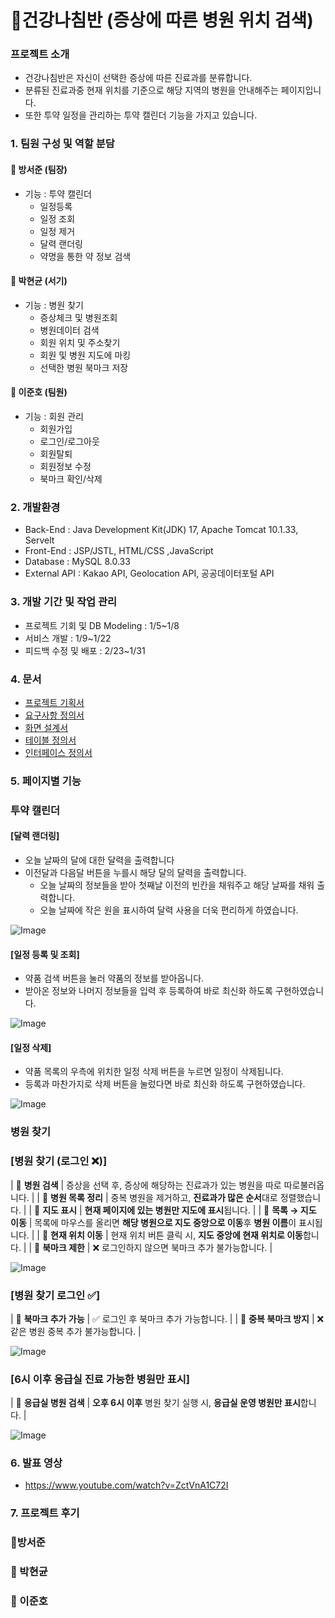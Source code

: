 # 🧭건강나침반 (증상에 따른 병원 위치 검색) 


### 프로젝트 소개
- 건강나침반은 자신이 선택한 증상에 따른 진료과를 분류합니다.
- 분류된 진료과중 현재 위치를 기준으로 해당 지역의 병원을 안내해주는 페이지입니다.
- 또한 투약 일정을 관리하는 투약 캘린더 기능을 가지고 있습니다.


### 1. 팀원 구성 및 역할 분담

#### 🥝 방서준 (팀장)
 - 기능 : 투약 캘린더
 	- 일정등록
	- 일정 조회
	- 일정 제거
	- 달력 랜더링
 	- 약명을 통한 약 정보 검색

#### 🍋 박현균 (서기)
 - 기능 : 병원 찾기
	- 증상체크 및 병원조회
	- 병원데이터 검색
	- 회원 위치 및 주소찾기
	- 회원 및 병원 지도에 마킹
	- 선택한 병원 북마크 저장

#### 🍈 이준호 (팀원)
 - 기능 : 회원 관리
	- 회원가입
	- 로그인/로그아웃
	- 회원탈퇴
	- 회원정보 수정
	- 북마크 확인/삭제


### 2. 개발환경
- Back-End : Java Development Kit(JDK) 17, Apache Tomcat 10.1.33, Servelt
- Front-End : JSP/JSTL, HTML/CSS ,JavaScript
- Database : MySQL 8.0.33
- External API : Kakao API, Geolocation API, 공공데이터포털 API


### 3. 개발 기간 및 작업 관리
- 프로젝트 기회 및 DB Modeling : 1/5~1/8
- 서비스 개발 : 1/9~1/22
- 피드백 수정 및 배포 : 2/23~1/31


### 4. 문서
- [프로젝트 기획서](https://docs.google.com/presentation/d/1SwNYwLcoK7BGYUV5Aj_K-gylToSablpI/edit?usp=sharing&ouid=103071439001641622197&rtpof=true&sd=true)
- [요구사항 정의서](https://docs.google.com/spreadsheets/d/1FlX8jJGzbZbl3qQseZRvB1lcUoSA_XZN/edit?usp=sharing&ouid=103071439001641622197&rtpof=true&sd=true)
- [화면 설계서](https://docs.google.com/presentation/d/1-UwIm_ufqPJt3gWkfR_vxtdoUtlZRDN1/edit?usp=sharing&ouid=103071439001641622197&rtpof=true&sd=true)
- [테이블 정의서](https://docs.google.com/spreadsheets/d/1wRIv9m293xThOJqp4AM4j8pMLC35WMNd/edit?usp=sharing&ouid=103071439001641622197&rtpof=true&sd=true)
- [인터페이스 정의서](https://docs.google.com/spreadsheets/d/1hGnLrNdW7znagVEfUlED4_wNCyW71eKa/edit?usp=sharing&ouid=103071439001641622197&rtpof=true&sd=true)


### 5. 페이지별 기능

### 투약 캘린더

#### [달력 랜더링]
- 오늘 날짜의 달에 대한 달력을 출력합니다
- 이전달과 다음달 버튼을 누를시 해당 달의 달력을 출력합니다.
  	- 오늘 날짜의 정보들을 받아 첫째날 이전의 빈칸을 채워주고 해당 날짜를 채워 출력합니다.
  	- 오늘 날짜에 작은 원을 표시하여 달력 사용을 더욱 편리하게 하였습니다.
  	  
![Image](https://github.com/user-attachments/assets/c8b0f8eb-eede-4523-a8b4-c32cd427ba87)

#### [일정 등록 및 조회]
- 약품 검색 버튼을 눌러 약품의 정보를 받아옵니다.
- 받아온 정보와 나머지 정보들을 입력 후 등록하여 바로 최신화 하도록 구현하였습니다.

![Image](https://github.com/user-attachments/assets/c9483173-5a43-4430-89af-880fbf29a612)

#### [일정 삭제]
- 약품 목록의 우측에 위치한 일정 삭제 버튼을 누르면 일정이 삭제됩니다.
- 등록과 마찬가지로 삭제 버튼을 눌렀다면 바로 최신화 하도록 구현하였습니다.

![Image](https://github.com/user-attachments/assets/98604e95-fc7d-4630-924b-5797b2843e83)

### 병원 찾기

### [병원 찾기 (로그인 ❌)]
| 🔹 **병원 검색** | 증상을 선택 후, 증상에 해당하는 진료과가 있는 병원을 따로 따로불러옵니다.  |
| 🔹 **병원 목록 정리** | 중복 병원을 제거하고, **진료과가 많은 순서**대로 정렬했습니다. |
| 🔹 **지도 표시** | **현재 페이지에 있는 병원만 지도에 표시**됩니다. |
| 🔹 **목록 → 지도 이동** | 목록에 마우스를 올리면 **해당 병원으로 지도 중앙으로 이동**후 **병원 이름**이 표시됩니다. |
| 🔹 **현재 위치 이동** | 현재 위치 버튼 클릭 시, **지도 중앙에 현재 위치로 이동**합니다. |
| 🔹 **북마크 제한** | ❌ 로그인하지 않으면 북마크 추가 불가능합니다. |
  
![Image](https://youtu.be/CLtKzUFtxn4)

### [병원 찾기 로그인 ✅]
| 🔹 **북마크 추가 가능** | ✅ 로그인 후 북마크 추가 가능합니다. |
| 🔹 **중복 북마크 방지** | ❌ 같은 병원 중복 추가 불가능합니다. |
 
![Image](https://youtu.be/_8TyHDnu_Z4)

### [6시 이후 응급실 진료 가능한 병원만 표시]
| 🔹 **응급실 병원 검색** |  **오후 6시 이후** 병원 찾기 실행 시, **응급실 운영 병원만 표시**합니다. |
  
![Image](https://youtu.be/IxPY-lip8UY)

### 6. 발표 영상
- https://www.youtube.com/watch?v=ZctVnA1C72I


### 7. 프로젝트 후기

### 🥝방서준 

### 🍋 박현균

### 🍈 이준호
